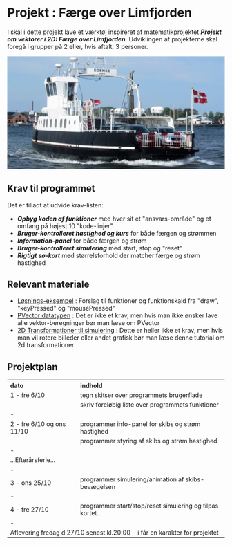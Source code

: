 # Projekt : Færge over Limfjorden 

I skal i dette projekt lave et værktøj inspireret af matematikprojektet ***Projekt om vektorer i 2D: Færge over Limfjorden***.
Udviklingen af projekterne skal foregå i grupper på 2 eller, hvis aftalt, 3 personer.

![faerge.png](faerge.png)

## Krav til programmet

Det er tilladt at udvide krav-listen:
- ***Opbyg koden af funktioner*** med hver sit et "ansvars-område" og et omfang på højest 10 "kode-linjer"
- ***Bruger-kontrolleret hastighed og kurs*** for både færgen og strømmen 
- ***Information-panel*** for både færgen og strøm
- ***Bruger-kontrolleret simulering*** med start, stop og "reset"
- ***Rigtigt sø-kort*** med størrelsforhold der matcher færge og strøm hastighed


## Relevant materiale

- [Løsnings-eksempel](projekt1eksempel.md) : Forslag til funktioner og funktionskald fra "draw", "keyPressed" og "mousePressed"        
- [PVector datatypen](https://processing.org/reference/PVector.html) : Det er ikke et krav, men hvis man ikke ønsker lave alle vektor-beregninger bør man læse om PVector     
- [2D Transformationer til simulering](https://processing.org/tutorials/transform2d) : Dette er heller ikke et krav, men hvis man vil rotere billeder eller andet grafisk bør man læse denne tutorial om 2d transformationer            

## Projektplan

<table>
    <tr>
        <th style = "text-align: left">dato</th>
        <th style = "text-align: left">indhold</th>
    </tr>
    <tr>
        <td style = "text-align: left">1 - fre 6/10</td>
        <td style = "text-align: left">tegn skitser over programmets brugerflade</td>
    </tr>
    <tr>
        <td style = "text-align: left"></td>
        <td style = "text-align: left">skriv foreløbig liste over programmets funktioner</td>
    </tr>
    <tr><td colspan="2">-</td></tr>
    <tr>
        <td style = "text-align: left">2 - fre 6/10 og ons 11/10</td>
        <td style = "text-align: left">programmer info-panel for skibs og strøm hastighed</td> 
    </tr>
    <tr>
        <td style = "text-align: left"></td>
        <td style = "text-align: left">programmer styring af skibs og strøm hastighed</td> 
    </tr>
    <tr><td colspan="2">-</td></tr>
    <tr><td colspan="2">...Efterårsferie...</td></tr>
    <tr><td colspan="2">-</td></tr>
    <tr>
        <td style = "text-align: left">3 - ons 25/10</td>
        <td style = "text-align: left">programmer simulering/animation af skibs-bevægelsen</td>
    </tr>
    <tr><td colspan="2">-</td></tr>
    <tr>
        <td style = "text-align: left">4 - fre 27/10</td>
        <td style = "text-align: left">programmer start/stop/reset simulering og tilpas kortet...</td>
    </tr>
    <tr><td colspan="2">-</td></tr>
    <tr>
        <td colspan="2">Aflevering fredag d.27/10 senest kl.20:00 - i får en karakter for projektet</td>
    </tr>
</table>

